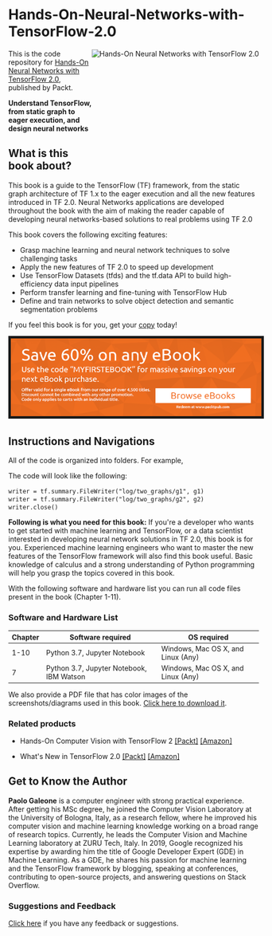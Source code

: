 # Hands-On-Neural-Networks-with-TensorFlow-2.0

<a href="https://www.packtpub.com/in/data/hands-on-artificial-intelligence-for-cybersecurity?utm_source=github&utm_medium=repository&utm_campaign=9781789615555"><img src="https://www.packtpub.com/media/catalog/product/cache/e4d64343b1bc593f1c5348fe05efa4a6/9/7/9781789615555-original.jpeg" alt="Hands-On Neural Networks with TensorFlow 2.0" height="256px" align="right"></a>

This is the code repository for [Hands-On Neural Networks with TensorFlow 2.0](https://www.packtpub.com/in/data/hands-on-neural-networks-with-tensorflow-2-0?utm_source=github&utm_medium=repository&utm_campaign=9781789615555), published by Packt.

**Understand TensorFlow, from static graph to eager execution, and design neural networks**

## What is this book about?
This book is a guide to the TensorFlow (TF) framework, from the static graph architecture of TF 1.x to the eager execution and all the new features introduced in TF 2.0. Neural Networks applications are developed throughout the book with the aim of making the reader capable of developing neural networks-based solutions to real problems using TF 2.0

This book covers the following exciting features: 
* Grasp machine learning and neural network techniques to solve challenging tasks
* Apply the new features of TF 2.0 to speed up development
* Use TensorFlow Datasets (tfds) and the tf.data API to build high-efficiency data input pipelines
* Perform transfer learning and fine-tuning with TensorFlow Hub
* Define and train networks to solve object detection and semantic segmentation problems

If you feel this book is for you, get your [copy](https://www.amazon.com/dp/1789615550) today!

<a href="https://www.packtpub.com/?utm_source=github&utm_medium=banner&utm_campaign=GitHubBanner"><img src="https://raw.githubusercontent.com/PacktPublishing/GitHub/master/GitHub.png" alt="https://www.packtpub.com/" border="5" /></a>

## Instructions and Navigations
All of the code is organized into folders. For example,

The code will look like the following:
```
writer = tf.summary.FileWriter("log/two_graphs/g1", g1)
writer = tf.summary.FileWriter("log/two_graphs/g2", g2)
writer.close()
```

**Following is what you need for this book:**
If you're a developer who wants to get started with machine learning and TensorFlow, or a data scientist interested in developing neural network solutions in TF 2.0, this book is for you. Experienced machine learning engineers who want to master the new features of the TensorFlow framework will also find this book useful.
Basic knowledge of calculus and a strong understanding of Python programming will help you grasp the topics covered in this book.

With the following software and hardware list you can run all code files present in the book (Chapter 1-11).

### Software and Hardware List

| Chapter  | Software required                                     | OS required                        |
| -------- | ------------------------------------------------------| -----------------------------------|
| 1-10     | Python 3.7, Jupyter Notebook                          | Windows, Mac OS X, and Linux (Any) |
| 7        | Python 3.7, Jupyter Notebook, IBM Watson              | Windows, Mac OS X, and Linux (Any) |

We also provide a PDF file that has color images of the screenshots/diagrams used in this book. [Click here to download it](https://static.packt-cdn.com/downloads/9781789615555_ColorImages.pdf).


### Related products <Other books you may enjoy>
* Hands-On Computer Vision with TensorFlow 2 [[Packt]](https://www.packtpub.com/application-development/hands-computer-vision-tensorflow-2?utm_source=github&utm_medium=repository&utm_campaign=9781788830645) [[Amazon]](https://www.amazon.com/dp/1788830644)

* What's New in TensorFlow 2.0 [[Packt]](https://www.packtpub.com/data/what-s-new-in-tensorflow-2-0?utm_source=github&utm_medium=repository&utm_campaign=9781838823856) [[Amazon]](https://www.amazon.com/dp/B07VWGN8NB)

## Get to Know the Author
**Paolo Galeone**
is a computer engineer with strong practical experience. After getting his MSc degree, he joined the Computer Vision Laboratory at the University of Bologna, Italy, as a research fellow, where he improved his computer vision and machine learning knowledge working on a broad range of research topics. Currently, he leads the Computer Vision and Machine Learning laboratory at ZURU Tech, Italy.
In 2019, Google recognized his expertise by awarding him the title of Google Developer Expert (GDE) in Machine Learning. As a GDE, he shares his passion for machine learning and the TensorFlow framework by blogging, speaking at conferences, contributing to open-source projects, and answering questions on Stack Overflow.


### Suggestions and Feedback
[Click here](https://docs.google.com/forms/d/e/1FAIpQLSdy7dATC6QmEL81FIUuymZ0Wy9vH1jHkvpY57OiMeKGqib_Ow/viewform) if you have any feedback or suggestions.
